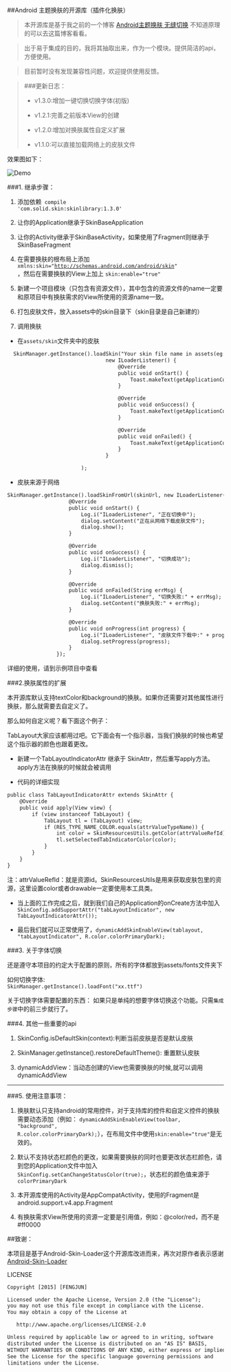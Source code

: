 
##Android 主题换肤的开源库（插件化换肤）

>本开源库是基于我之前的一个博客 [Android主题换肤 无缝切换](http://www.jianshu.com/p/af7c0585dd5b) 不知道原理的可以去这篇博客看看。

>出于易于集成的目的，我将其抽取出来，作为一个模块。提供简洁的api，方便使用。

>目前暂时没有发现兼容性问题，欢迎提供使用反馈。


>###更新日志：
>- v1.3.0:增加一键切换切换字体(初版)
>
>- v1.2.1:完善之前版本View的创建
>
>- v1.2.0:增加对换肤属性自定义扩展
>
>- v1.1.0:可以直接加载网络上的皮肤文件

效果图如下：

![Demo](app/capture/demo.gif)

###1. 继承步骤：

1. 添加依赖<code>  compile 'com.solid.skin:skinlibrary:1.3.0'</code>

2. 让你的Application继承于SkinBaseApplication

3. 让你的Activity继承于SkinBaseActivity，如果使用了Fragment则继承于SkinBaseFragment

4. 在需要换肤的根布局上添加 <code>xmlns:skin="http://schemas.android.com/android/skin" </code>，然后在需要换肤的View上加上 <code>skin:enable="true"</code>

5. 新建一个项目模块（只包含有资源文件），其中包含的资源文件的name一定要和原项目中有换肤需求的View所使用的资源name一致。

6. 打包皮肤文件，放入assets中的skin目录下（skin目录是自己新建的）

7. 调用换肤

 - 在<code>assets/skin</code>文件夹中的皮肤
 
```html
  SkinManager.getInstance().loadSkin("Your skin file name in assets(eg:theme.skin)",
                                new ILoaderListener() {
                                    @Override
                                    public void onStart() {
                                        Toast.makeText(getApplicationContext(), "正在切换中", Toast.LENGTH_SHORT).show();
                                    }

                                    @Override
                                    public void onSuccess() {
                                        Toast.makeText(getApplicationContext(), "切换成功", Toast.LENGTH_SHORT).show();
                                    }

                                    @Override
                                    public void onFailed() {
                                        Toast.makeText(getApplicationContext(), "切换失败", Toast.LENGTH_SHORT).show();
                                    }
                                }

                        );
```

 - 皮肤来源于网络

```html
SkinManager.getInstance().loadSkinFromUrl(skinUrl, new ILoaderListener() {
                    @Override
                    public void onStart() {
                        Log.i("ILoaderListener", "正在切换中");
                        dialog.setContent("正在从网络下载皮肤文件");
                        dialog.show();
                    }

                    @Override
                    public void onSuccess() {
                        Log.i("ILoaderListener", "切换成功");
                        dialog.dismiss();
                    }

                    @Override
                    public void onFailed(String errMsg) {
                        Log.i("ILoaderListener", "切换失败:" + errMsg);
                        dialog.setContent("换肤失败:" + errMsg);
                    }

                    @Override
                    public void onProgress(int progress) {
                        Log.i("ILoaderListener", "皮肤文件下载中:" + progress);
                        dialog.setProgress(progress);
                    }
                });
```
详细的使用，请到示例项目中查看


###2.换肤属性的扩展

本开源库默认支持textColor和background的换肤。如果你还需要对其他属性进行换肤，那么就需要去自定义了。

那么如何自定义呢？看下面这个例子：

TabLayout大家应该都用过吧。它下面会有一个指示器，当我们换肤的时候也希望这个指示器的颜色也跟着更改。

- 新建一个TabLayoutIndicatorAttr 继承于 SkinAttr，然后重写apply方法。apply方法在换肤的时候就会被调用

- 代码的详细实现 
```html
public class TabLayoutIndicatorAttr extends SkinAttr {
    @Override
    public void apply(View view) {
        if (view instanceof TabLayout) {
            TabLayout tl = (TabLayout) view;
            if (RES_TYPE_NAME_COLOR.equals(attrValueTypeName)) {
                int color = SkinResourcesUtils.getColor(attrValueRefId);
                tl.setSelectedTabIndicatorColor(color);
            }
        }
    }
}
```

注：attrValueRefId：就是资源id。SkinResourcesUtils是用来获取皮肤包里的资源，这里设置color或者drawable一定要使用本工具类。

- 当上面的工作完成之后，就到我们自己的Application的onCreate方法中加入<code> SkinConfig.addSupportAttr("tabLayoutIndicator", new TabLayoutIndicatorAttr());</code>

- 最后我们就可以正常使用了，<code>dynamicAddSkinEnableView(tablayout, "tabLayoutIndicator", R.color.colorPrimaryDark);</code>

###3. 关于字体切换

还是遵守本项目的约定大于配置的原则，所有的字体都放到assets/fonts文件夹下

如何切换字体:
<code> SkinManager.getInstance().loadFont("xx.ttf")</code>

关于切换字体需要配置的东西：
如果只是单纯的想要字体切换这个功能。只需<code>集成步骤</code>中的前三步就行了。

###4. 其他一些重要的api
        
1. SkinConfig.isDefaultSkin(context):判断当前皮肤是否是默认皮肤

2. SkinManager.getInstance().restoreDefaultTheme(): 重置默认皮肤

3. dynamicAddView：当动态创建的View也需要换肤的时候,就可以调用dynamicAddView


---
###5. 使用注意事项：
1. 换肤默认只支持android的常用控件，对于支持库的控件和自定义控件的换肤需要动态添加（例如： <code>dynamicAddSkinEnableView(toolbar, "background", R.color.colorPrimaryDark);</code>），在布局文件中使用<code>skin:enable="true"</code>是无效的。

2. 默认不支持状态栏颜色的更改，如果需要换肤的同时也要更改状态栏颜色，请到您的Application文件中加入<code>SkinConfig.setCanChangeStatusColor(true);</code>，状态栏的颜色值来源于<code>colorPrimaryDark</code>

3. 本开源库使用的Activity是AppCompatActivity，使用的Fragment是android.support.v4.app.Fragment

4. 有换肤需求View所使用的资源一定要是引用值，例如：@color/red，而不是#ff0000




##致谢：

本项目是基于Android-Skin-Loader这个开源库改进而来，再次对原作者表示感谢
[Android-Skin-Loader](https://github.com/fengjundev/Android-Skin-Loader)





LICENSE

```html
Copyright [2015] [FENGJUN]

Licensed under the Apache License, Version 2.0 (the "License");
you may not use this file except in compliance with the License.
You may obtain a copy of the License at

   http://www.apache.org/licenses/LICENSE-2.0

Unless required by applicable law or agreed to in writing, software
distributed under the License is distributed on an "AS IS" BASIS,
WITHOUT WARRANTIES OR CONDITIONS OF ANY KIND, either express or implied.
See the License for the specific language governing permissions and
limitations under the License.

```
